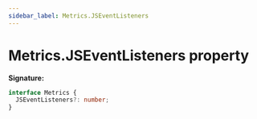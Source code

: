 ```yaml
---
sidebar_label: Metrics.JSEventListeners
---
```


# Metrics.JSEventListeners property

**Signature:**

```typescript
interface Metrics {
  JSEventListeners?: number;
}
```
